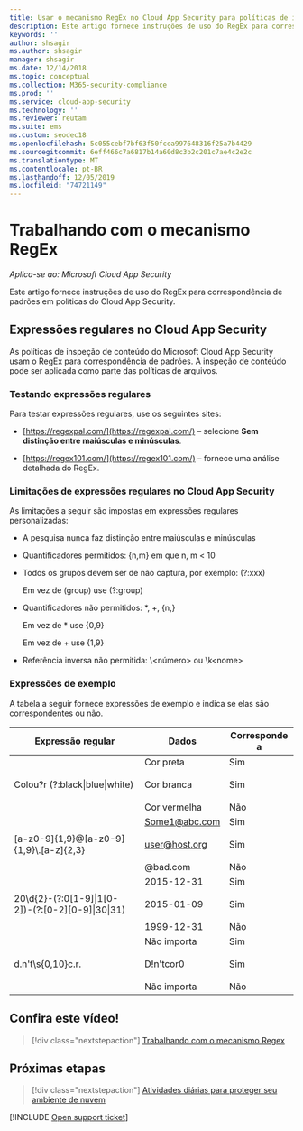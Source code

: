 ```yaml
---
title: Usar o mecanismo RegEx no Cloud App Security para políticas de inspeção de conteúdo
description: Este artigo fornece instruções de uso do RegEx para correspondência de padrões em políticas do Cloud App Security.
keywords: ''
author: shsagir
ms.author: shsagir
manager: shsagir
ms.date: 12/14/2018
ms.topic: conceptual
ms.collection: M365-security-compliance
ms.prod: ''
ms.service: cloud-app-security
ms.technology: ''
ms.reviewer: reutam
ms.suite: ems
ms.custom: seodec18
ms.openlocfilehash: 5c055cebf7bf63f50fcea997648316f25a7b4429
ms.sourcegitcommit: 6eff466c7a6817b14a60d8c3b2c201c7ae4c2e2c
ms.translationtype: MT
ms.contentlocale: pt-BR
ms.lasthandoff: 12/05/2019
ms.locfileid: "74721149"
---
```

# <a name="working-with-the-regex-engine"></a>Trabalhando com o mecanismo RegEx

*Aplica-se ao: Microsoft Cloud App Security*

Este artigo fornece instruções de uso do RegEx para correspondência de padrões em políticas do Cloud App Security.

## <a name="regular-expressions-in-cloud-app-security"></a>Expressões regulares no Cloud App Security

As políticas de inspeção de conteúdo do Microsoft Cloud App Security usam o RegEx para correspondência de padrões. A inspeção de conteúdo pode ser aplicada como parte das políticas de arquivos.

### <a name="testing-regular-expressions"></a>Testando expressões regulares

Para testar expressões regulares, use os seguintes sites:

- [https://regexpal.com/](https://regexpal.com/) – selecione **Sem distinção entre maiúsculas e minúsculas**.

- [https://regex101.com/](https://regex101.com/) – fornece uma análise detalhada do RegEx.

### <a name="limitations-of-regular-expressions-in-cloud-app-security"></a>Limitações de expressões regulares no Cloud App Security

As limitações a seguir são impostas em expressões regulares personalizadas:

- A pesquisa nunca faz distinção entre maiúsculas e minúsculas

- Quantificadores permitidos: {n,m} em que n, m < 10

- Todos os grupos devem ser de não captura, por exemplo: (?:xxx)

    Em vez de (group) use (?:group)

- Quantificadores não permitidos: *, +, {n,}

    Em vez de * use {0,9}

    Em vez de + use {1,9}

- Referência inversa não permitida: \\<número\> ou \k\<nome>

### <a name="example-expressions"></a>Expressões de exemplo

A tabela a seguir fornece expressões de exemplo e indica se elas são correspondentes ou não.

|              Expressão regular              |                     Dados                     |      Corresponde a      |
|---------------------------------------------------------------|---------------------------------------------------------------|------------------------------------|
|            Colou?r (?:black&#124;blue&#124;white)             |   Cor preta<br /><br /> Cor branca<br /><br /> Cor vermelha   | Sim<br /><br /> Sim<br /><br /> Não |
|           [a-z0-9]{1,9}@[a-z0-9]{1,9}\\.[a-z]{2,3}            | Some1@abc.com<br /><br /> user@host.org<br /><br /> @bad.com  | Sim<br /><br /> Sim<br /><br /> Não |
| 20\d{2}-(?:0[1-9]&#124;1[0-2])-(?:[0-2][0-9]&#124;30&#124;31) |   2015-12-31<br /><br /> 2015-01-09<br /><br /> 1999-12-31    | Sim<br /><br /> Sim<br /><br /> Não |
|                       d.n't\s{0,10}c.r.                       | Não importa<br /><br /> D!n'tcor0<br /><br /> Não importa | Sim<br /><br /> Sim<br /><br /> Não |

## <a name="check-out-this-video"></a>Confira este vídeo!

> [!div class="nextstepaction"]
> [Trabalhando com o mecanismo Regex](https://channel9.msdn.com/Shows/Microsoft-Security/Microsoft-Cloud-App-Security-Working-with-the-Regex-Engine)

## <a name="next-steps"></a>Próximas etapas

> [!div class="nextstepaction"]
> [Atividades diárias para proteger seu ambiente de nuvem](daily-activities-to-protect-your-cloud-environment.md)

[!INCLUDE [Open support ticket](includes/support.md)]
